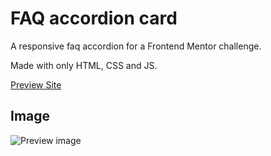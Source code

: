 # FAQ accordion card

A responsive faq accordion for a Frontend Mentor challenge.

Made with only HTML, CSS and JS.

[Preview Site]("https://jonathan-cantor.github.io/FAQ-accordion-card/")

## Image

![Preview image](https://res.cloudinary.com/dz209s6jk/image/upload/q_auto,g_north,w_800,h_600,c_fill/Screenshots/ryhpzgmpx1tgiwappe0s.jpg)
